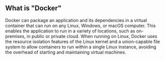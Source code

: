 ## What is "Docker"

Docker can package an application and its dependencies in a virtual container that can run on any Linux, Windows, or macOS computer. This enables the application to run in a variety of locations, such as on-premises, in public  or private cloud. When running on Linux, Docker uses the resource isolation features of the Linux kernel  and a union-capable file system to allow containers to run within a single Linux instance, avoiding the overhead of starting and maintaining virtual machines.
